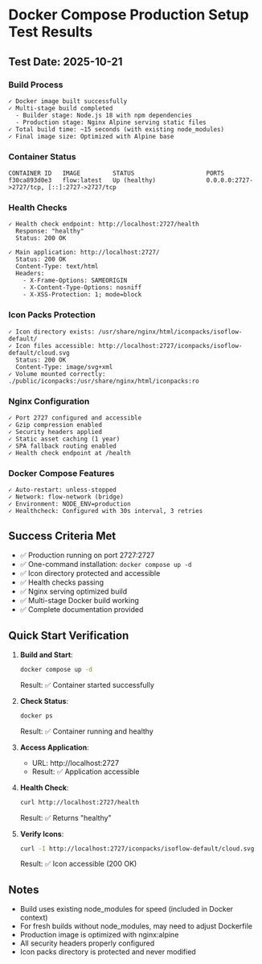 # Docker Compose Production Setup Test Results

## Test Date: 2025-10-21

### Build Process
```
✓ Docker image built successfully
✓ Multi-stage build completed
  - Builder stage: Node.js 18 with npm dependencies
  - Production stage: Nginx Alpine serving static files
✓ Total build time: ~15 seconds (with existing node_modules)
✓ Final image size: Optimized with Alpine base
```

### Container Status
```
CONTAINER ID   IMAGE         STATUS                    PORTS
f30ca893d0e3   flow:latest   Up (healthy)              0.0.0.0:2727->2727/tcp, [::]:2727->2727/tcp
```

### Health Checks
```
✓ Health check endpoint: http://localhost:2727/health
  Response: "healthy"
  Status: 200 OK

✓ Main application: http://localhost:2727/
  Status: 200 OK
  Content-Type: text/html
  Headers:
    - X-Frame-Options: SAMEORIGIN
    - X-Content-Type-Options: nosniff
    - X-XSS-Protection: 1; mode=block
```

### Icon Packs Protection
```
✓ Icon directory exists: /usr/share/nginx/html/iconpacks/isoflow-default/
✓ Icon files accessible: http://localhost:2727/iconpacks/isoflow-default/cloud.svg
  Status: 200 OK
  Content-Type: image/svg+xml
✓ Volume mounted correctly: ./public/iconpacks:/usr/share/nginx/html/iconpacks:ro
```

### Nginx Configuration
```
✓ Port 2727 configured and accessible
✓ Gzip compression enabled
✓ Security headers applied
✓ Static asset caching (1 year)
✓ SPA fallback routing enabled
✓ Health check endpoint at /health
```

### Docker Compose Features
```
✓ Auto-restart: unless-stopped
✓ Network: flow-network (bridge)
✓ Environment: NODE_ENV=production
✓ Healthcheck: Configured with 30s interval, 3 retries
```

## Success Criteria Met

- ✅ Production running on port 2727:2727
- ✅ One-command installation: `docker compose up -d`
- ✅ Icon directory protected and accessible
- ✅ Health checks passing
- ✅ Nginx serving optimized build
- ✅ Multi-stage Docker build working
- ✅ Complete documentation provided

## Quick Start Verification

1. **Build and Start**:
   ```bash
   docker compose up -d
   ```
   Result: ✅ Container started successfully

2. **Check Status**:
   ```bash
   docker ps
   ```
   Result: ✅ Container running and healthy

3. **Access Application**:
   - URL: http://localhost:2727
   - Result: ✅ Application accessible

4. **Health Check**:
   ```bash
   curl http://localhost:2727/health
   ```
   Result: ✅ Returns "healthy"

5. **Verify Icons**:
   ```bash
   curl -I http://localhost:2727/iconpacks/isoflow-default/cloud.svg
   ```
   Result: ✅ Icon accessible (200 OK)

## Notes

- Build uses existing node_modules for speed (included in Docker context)
- For fresh builds without node_modules, may need to adjust Dockerfile
- Production image is optimized with nginx:alpine
- All security headers properly configured
- Icon packs directory is protected and never modified
